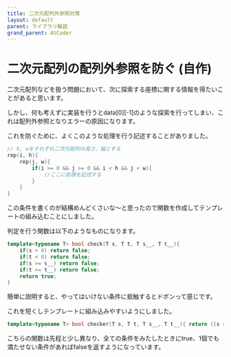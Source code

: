 ```yaml
---
title: 二次元配列外参照対策
layout: default
parent: ライブラリ解説
grand_parent: AtCoder
---
```


# 二次元配列の配列外参照を防ぐ (自作)
二次元配列などを扱う問題において、次に探索する座標に関する情報を得たいことがあると思います。

しかし、何も考えずに実装を行うとdata[0][-1]のような探索を行ってしまい、これは配列外参照となりエラーの原因になります。

これを防ぐために、よくこのような処理を行う記述することがありました。

```cpp
// h, wをそれぞれ二次元配列の高さ、幅とする
rep(i, h){
    rep(j, w){
        if(i >= 0 && j >= 0 && i < h && j < w){
            //ここに処理を記述する
        }
    }
}
```

この条件を書くのが結構めんどくさいな〜と思ったので関数を作成してテンプレートの組み込むことにしました。

判定を行う関数は以下のようなものになります。

```cpp
template<typename T> bool check(T s, T t, T s__, T t__){
    if(s < 0) return false;
    if(t < 0) return false;
    if(s >= s__) return false;
    if(t >= t__) return false;
    return true;
}
```

簡単に説明すると、やってはいけない条件に抵触するとドボンって感じです。

これを短くしテンプレートに組み込みやすいようにしました。

```cpp
template<typename T> bool checker(T s, T t, T s__, T t__){ return ((s >= 0 && t >= 0 && s < s__ && t < t__) ? true : false); }
```

こちらの関数は先程と少し異なり、全ての条件をみたしたときにtrue、1個でも満たせない条件があればfalseを返すようになっています。